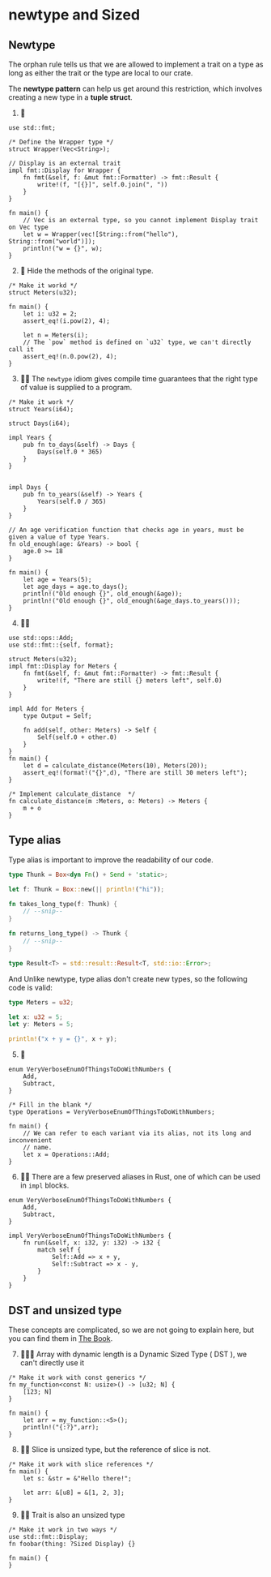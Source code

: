 # newtype and Sized

## Newtype
The orphan rule tells us that we are allowed to implement a trait on a type as long as either the trait or the type are local to our crate.

The **newtype pattern** can help us get around this restriction, which involves creating a new type in a **tuple struct**.

1. 🌟
```rust,editable
use std::fmt;

/* Define the Wrapper type */
struct Wrapper(Vec<String>);

// Display is an external trait
impl fmt::Display for Wrapper {
    fn fmt(&self, f: &mut fmt::Formatter) -> fmt::Result {
        write!(f, "[{}]", self.0.join(", "))
    }
}

fn main() {
    // Vec is an external type, so you cannot implement Display trait on Vec type
    let w = Wrapper(vec![String::from("hello"), String::from("world")]);
    println!("w = {}", w);
}
```

2. 🌟 Hide the methods of the original type.
```rust,editable
/* Make it workd */
struct Meters(u32);

fn main() {
    let i: u32 = 2;
    assert_eq!(i.pow(2), 4);

    let n = Meters(i);
    // The `pow` method is defined on `u32` type, we can't directly call it 
    assert_eq!(n.0.pow(2), 4);
}
```

3. 🌟🌟 The `newtype` idiom gives compile time guarantees that the right type of value is supplied to a program.
```rust,editable
/* Make it work */
struct Years(i64);

struct Days(i64);

impl Years {
    pub fn to_days(&self) -> Days {
        Days(self.0 * 365)
    }
}


impl Days {
    pub fn to_years(&self) -> Years {
        Years(self.0 / 365)
    }
}

// An age verification function that checks age in years, must be given a value of type Years.
fn old_enough(age: &Years) -> bool {
    age.0 >= 18
}

fn main() {
    let age = Years(5);
    let age_days = age.to_days();
    println!("Old enough {}", old_enough(&age));
    println!("Old enough {}", old_enough(&age_days.to_years()));
}
```

4. 🌟🌟
```rust,editable
use std::ops::Add;
use std::fmt::{self, format};

struct Meters(u32);
impl fmt::Display for Meters {
    fn fmt(&self, f: &mut fmt::Formatter) -> fmt::Result {
        write!(f, "There are still {} meters left", self.0)
    }
}

impl Add for Meters {
    type Output = Self;

    fn add(self, other: Meters) -> Self {
        Self(self.0 + other.0)
    }
}
fn main() {
    let d = calculate_distance(Meters(10), Meters(20));
    assert_eq!(format!("{}",d), "There are still 30 meters left");
}

/* Implement calculate_distance  */
fn calculate_distance(m :Meters, o: Meters) -> Meters {
    m + o
}
```

## Type alias
Type alias is important to improve the readability of our code.

```rust
type Thunk = Box<dyn Fn() + Send + 'static>;

let f: Thunk = Box::new(|| println!("hi"));

fn takes_long_type(f: Thunk) {
    // --snip--
}

fn returns_long_type() -> Thunk {
    // --snip--
}
```

```rust
type Result<T> = std::result::Result<T, std::io::Error>;
```

And Unlike newtype, type alias don't create new types, so the following code is valid:
```rust
type Meters = u32;

let x: u32 = 5;
let y: Meters = 5;

println!("x + y = {}", x + y);
```

5. 🌟
```rust,editable
enum VeryVerboseEnumOfThingsToDoWithNumbers {
    Add,
    Subtract,
}

/* Fill in the blank */
type Operations = VeryVerboseEnumOfThingsToDoWithNumbers;

fn main() {
    // We can refer to each variant via its alias, not its long and inconvenient
    // name.
    let x = Operations::Add;
}
```

6. 🌟🌟 There are a few preserved aliases in Rust, one of which can be used in `impl` blocks.
```rust,editable
enum VeryVerboseEnumOfThingsToDoWithNumbers {
    Add,
    Subtract,
}

impl VeryVerboseEnumOfThingsToDoWithNumbers {
    fn run(&self, x: i32, y: i32) -> i32 {
        match self {
            Self::Add => x + y,
            Self::Subtract => x - y,
        }
    }
}
```

## DST and unsized type
These concepts are complicated, so we are not going to explain here, but you can find them in [The Book](https://doc.rust-lang.org/book/ch19-04-advanced-types.html?highlight=DST#dynamically-sized-types-and-the-sized-trait).

7. 🌟🌟🌟 Array with dynamic length is a Dynamic Sized Type ( DST ), we can't directly use it
```rust,editable
/* Make it work with const generics */
fn my_function<const N: usize>() -> [u32; N] {
    [123; N]
}

fn main() {
    let arr = my_function::<5>();
    println!("{:?}",arr);
}
```

8. 🌟🌟 Slice is unsized type, but the reference of slice is not.
```rust,editable
/* Make it work with slice references */
fn main() {
    let s: &str = &"Hello there!";

    let arr: &[u8] = &[1, 2, 3];
}
```

9. 🌟🌟 Trait is also an unsized type
```rust,editable
/* Make it work in two ways */
use std::fmt::Display;
fn foobar(thing: ?Sized Display) {}    

fn main() {
}
```
